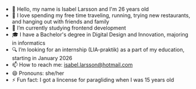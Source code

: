 * 👋 Hello, my name is Isabel Larsson and I'm 26 years old
* 💞 I love spending my free time traveling, running, trying new restaurants, and hanging out with friends and family
* 🌱 I’m currently studying frontend development
* 🎓 I have a Bachelor's degree in Digital Design and Innovation, majoring in informatics
* 🔍 I’m looking for an internship (LIA-praktik) as a part of my education, starting in January 2026
* 📫 How to reach me: isabel.larsson@hotmail.com
* 😄 Pronouns: she/her
* ⚡ Fun fact: I got a lincense for paragliding when I was 15 years old
